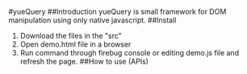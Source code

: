 #yueQuery
##Introduction
yueQuery is small framework for DOM manipulation using only native javascript.
##Install
1. Download the files in the "src"
2. Open demo.html file in a browser
3. Run command through firebug console or editing demo.js file and refresh the page.
##How to use (APIs)

